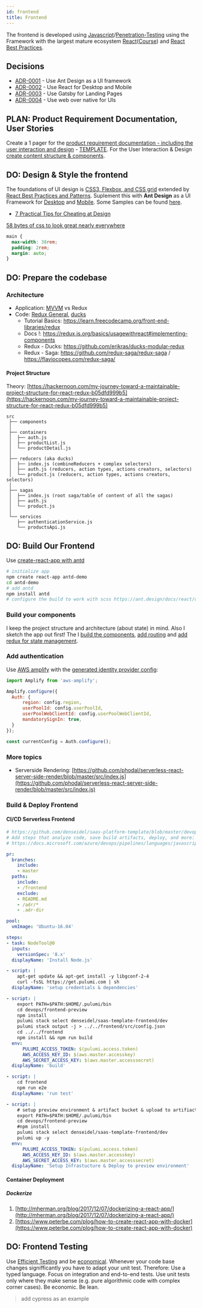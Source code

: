 ```yaml
---
id: frontend
title: Frontend
---
```


The frontend is developed using [Javascript](https://www.freecodecamp.org/news/beaucarnes/learn-javascript-full-course--j4Va5cR1p)/[Penetration-Testing](https://www.freecodecamp.org/news/beaucarnes/web-app-penetration-testing-full-course--pena5cR1p) using the Framework with the largest mature ecosystem [React](https://github.com/enaqx/awesome-react)([Course](https://www.udemy.com/react-the-complete-guide-incl-redux/)) and [React Best Practices](https://www.zerrtech.com/blog/react-design-best-practices).

## Decisions

<!-- adrlog -->

- [ADR-0001](adr/0001-use-ant-design-as-a-ui-framework.md) - Use Ant Design as a UI framework 
- [ADR-0002](adr/0002-use-react-for-desktop-and-mobile.md) - Use React for Desktop and Mobile
- [ADR-0003](adr/0003-use-gatsby-for-landing-pages.md) - Use Gatsby for Landing Pages
- [ADR-0004](adr/0004-use-web-over-native-for-uis.md) - Use web over native for UIs

<!-- adrlogstop -->

## PLAN: Product Requirement Documentation, User Stories

Create a 1 pager for the [product requirement documentation - including the user interaction and design](https://web.archive.org/web/20190422164155/https://www.atlassian.com/agile/product-management/requirements) - [TEMPLATE](https://docs.google.com/document/d/1-kKH6L1eHzGRNX_59DEK1D-u7TPns79OVBOkbtdZvsA/edit#). For the User Interaction & Design [create content structure & components](https://developers.google.com/web/fundamentals/codelabs/your-first-multi-screen-site/#create_your_content_and_structure).

## DO: Design & Style the frontend

The foundations of UI design is [CSS3, Flexbox, and CSS grid](https://developer.mozilla.org/en-US/docs/Web/Guide) extended by [React Best Practices and Patterns](https://www.sitepoint.com/react-architecture-best-practices/). Suplement this with **Ant Design** as a UI Framework for [Desktop](https://ant.design) and [Mobile](https://mobile.ant.design/docs/react/introduce). Some Samples can be found [here](https://github.com/ant-design/ant-design/issues/477).

- [7 Practical Tips for Cheating at Design](https://medium.com/refactoring-ui/7-practical-tips-for-cheating-at-design-40c736799886) 

[58 bytes of css to look great nearly everywhere](https://jrl.ninja/etc/1/)

```css
main {
  max-width: 38rem;
  padding: 2rem;
  margin: auto;
}
```

## DO: Prepare the codebase

### Architecture

- Application: [MVVM](https://medium.cobeisfresh.com/level-up-your-react-architecture-with-mvvm-a471979e3f21) vs Redux 
- Code: [Redux General](https://redux.js.org/faq/codestructure), [ducks](https://medium.freecodecamp.org/scaling-your-redux-app-with-ducks-6115955638be)
  - Tutorial Basics: https://learn.freecodecamp.org/front-end-libraries/redux
  - Docs !: https://redux.js.org/basics/usagewithreact#implementing-components
  - Redux - Ducks: https://github.com/erikras/ducks-modular-redux
  - Redux - Saga: https://github.com/redux-saga/redux-saga / https://flaviocopes.com/redux-saga/

#### Project Structure

Theory: [https://hackernoon.com/my-journey-toward-a-maintainable-project-structure-for-react-redux-b05dfd999b5](https://hackernoon.com/my-journey-toward-a-maintainable-project-structure-for-react-redux-b05dfd999b5)

```text
src
 ├── components
 │
 ├── containers
 │  ├── auth.js
 │  ├── productList.js
 │  └── productDetail.js
 │
 ├── reducers (aka ducks)
 │  ├── index.js (combineReducers + complex selectors)
 │  ├── auth.js (reducers, action types, actions creators, selectors)
 │  └── product.js (reducers, action types, actions creators, selectors)
 │
 ├── sagas
 │  ├── index.js (root saga/table of content of all the sagas)
 │  ├── auth.js
 │  └── product.js
 │
 └── services
    ├── authenticationService.js
    └── productsApi.js
```

## DO: Build Our Frontend

Use [create-react-app with antd](https://ant.design/docs/react/use-with-create-react-app)

```bash
# initialize app
npm create react-app antd-demo
cd antd-demo
# add antd
npm install antd
# configure the build to work with scss https://ant.design/docs/react/use-with-create-react-app#Advanced-Guides (required for antd)
```

### Build your components

I keep the project structure and architecture (about state) in mind. Also I sketch the app out first! 
The I [build the components](https://www.udemy.com/react-the-complete-guide-incl-redux/learn/v4/t/lecture/8108994?start=0), [add routing](https://www.udemy.com/react-the-complete-guide-incl-redux/learn/v4/t/lecture/8145908?start=0) and [add redux for state management](https://www.udemy.com/react-the-complete-guide-incl-redux/learn/v4/t/lecture/8211904?start=0).

### Add authentication

Use [AWS amplify](https://aws-amplify.github.io/docs/js/authentication#manual-setup) with the [generated identity provider config](../platform/iam.md#saas-aws-cognito):

```js
import Amplify from 'aws-amplify';

Amplify.configure({
  Auth: {
      region: config.region,
      userPoolId: config.userPoolId,
      userPoolWebClientId: config.userPoolWebClientId,
      mandatorySignIn: true,
  }
});

const currentConfig = Auth.configure();
```

### More topics

* Serverside Rendering: [https://github.com/phodal/serverless-react-server-side-render/blob/master/src/index.js](https://github.com/phodal/serverless-react-server-side-render/blob/master/src/index.js)

### Build & Deploy Frontend

#### CI/CD Serverless Frontend

```yaml
# https://github.com/denseidel/saas-platform-template/blob/master/devops/frontend-preview/azure-pipelines.yaml
# Add steps that analyze code, save build artifacts, deploy, and more:
# https://docs.microsoft.com/azure/devops/pipelines/languages/javascript

pr:
  branches:
    include:
    - master
  paths:
    include:
    - /frontend
    exclude:
    - README.md
    - /adr/*
    - .adr-dir

pool:
  vmImage: 'Ubuntu-16.04'

steps:
- task: NodeTool@0
  inputs:
    versionSpec: '8.x'
  displayName: 'Install Node.js'

- script: |
    apt-get update && apt-get install -y libgconf-2-4
    curl -fsSL https://get.pulumi.com | sh
  displayName: 'setup credentials & dependencies'

- script: |
    export PATH=$PATH:$HOME/.pulumi/bin
    cd devops/frontend-preview
    npm install
    pulumi stack select denseidel/saas-template-frontend/dev
    pulumi stack output -j > ../../frontend/src/config.json
    cd ../../frontend
    npm install && npm run build
  env:
      PULUMI_ACCESS_TOKEN: $(pulumi.access.token)
      AWS_ACCESS_KEY_ID: $(aws.master.accesskey)
      AWS_SECRET_ACCESS_KEY: $(aws.master.accesssecret)
  displayName: 'build'

- script: |
    cd frontend
    npm run e2e
  displayName: 'run test'

- script: |
    # setup preview environment & artifact bucket & upload to artifiact bucket
    export PATH=$PATH:$HOME/.pulumi/bin
    cd devops/frontend-preview
    #npm install
    pulumi stack select denseidel/saas-template-frontend/dev
    pulumi up -y
  env:
      PULUMI_ACCESS_TOKEN: $(pulumi.access.token)
      AWS_ACCESS_KEY_ID: $(aws.master.accesskey)
      AWS_SECRET_ACCESS_KEY: $(aws.master.accesssecret)
  displayName: 'Setup Infrastucture & Deploy to preview environment'
```

#### Container Deployment

##### Dockerize

1. [http://mherman.org/blog/2017/12/07/dockerizing-a-react-app/](http://mherman.org/blog/2017/12/07/dockerizing-a-react-app/)
2. [https://www.peterbe.com/plog/how-to-create-react-app-with-docker](https://www.peterbe.com/plog/how-to-create-react-app-with-docker)

## DO: Frontend Testing

Use [Efficient Testing](https://medium.com/@darioghilardi/end-to-end-testing-on-a-react-redux-app-10f5a26f2f61) and be [economical](https://jobs.zalando.com/tech/blog/economic-perspective-testing/). Whenever your code base changes signifficantly you have to adapt your unit test. Therefore: Use a typed language. Focus on integration and end-to-end tests. Use unit tests only where they make sense (e.g. pure algorithmic code with complex corner cases). Be economic. Be lean.

> add cypress as an example
